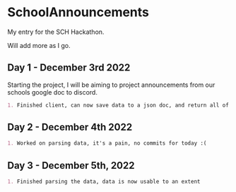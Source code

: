 # SchoolAnnouncements

My entry for the SCH Hackathon.

Will add more as I go.

## Day 1 - December 3rd 2022

Starting the project, I will be aiming to project announcements from our schools google doc to discord.

```md
1. Finished client, can now save data to a json doc, and return all of it's data
```

## Day 2 - December 4th 2022

```md
1. Worked on parsing data, it's a pain, no commits for today :(
```

## Day 3 - December 5th, 2022

```md
1. Finished parsing the data, data is now usable to an extent
```